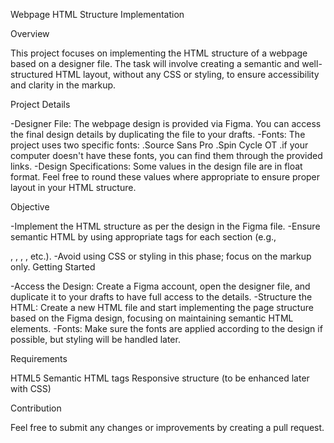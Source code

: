 Webpage HTML Structure Implementation

Overview

This project focuses on implementing the HTML structure of a webpage based on a designer file. The task will involve creating a semantic and well-structured HTML layout, without any CSS or styling, to ensure accessibility and clarity in the markup.

Project Details

-Designer File: The webpage design is provided via Figma. You can access the final design details by duplicating the file to your drafts. -Fonts: The project uses two specific fonts: .Source Sans Pro .Spin Cycle OT .if your computer doesn't have these fonts, you can find them through the provided links. -Design Specifications: Some values in the design file are in float format. Feel free to round these values where appropriate to ensure proper layout in your HTML structure.

Objective

-Implement the HTML structure as per the design in the Figma file. -Ensure semantic HTML by using appropriate tags for each section (e.g.,

, ,
, , etc.). -Avoid using CSS or styling in this phase; focus on the markup only.
Getting Started

-Access the Design: Create a Figma account, open the designer file, and duplicate it to your drafts to have full access to the details. -Structure the HTML: Create a new HTML file and start implementing the page structure based on the Figma design, focusing on maintaining semantic HTML elements. -Fonts: Make sure the fonts are applied according to the design if possible, but styling will be handled later.

Requirements

HTML5 Semantic HTML tags Responsive structure (to be enhanced later with CSS)

Contribution

Feel free to submit any changes or improvements by creating a pull request.
